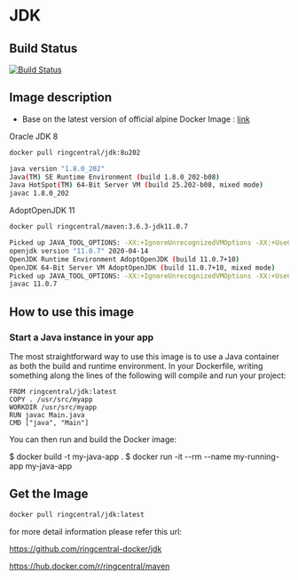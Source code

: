 
# JDK

## Build Status

[![Build Status](https://travis-ci.org/ringcentral-docker/jdk.svg?branch=master)](https://travis-ci.org/ringcentral-docker/jdk)

## Image description

* Base on the latest version of official alpine Docker Image : [link](https://hub.docker.com/_/alpine/)

Oracle JDK 8
```bash
docker pull ringcentral/jdk:8u202
```

```bash
java version "1.8.0_202"
Java(TM) SE Runtime Environment (build 1.8.0_202-b08)
Java HotSpot(TM) 64-Bit Server VM (build 25.202-b08, mixed mode)
javac 1.8.0_202
```

AdoptOpenJDK 11
```bash
docker pull ringcentral/maven:3.6.3-jdk11.0.7
```

```bash
Picked up JAVA_TOOL_OPTIONS: -XX:+IgnoreUnrecognizedVMOptions -XX:+UseContainerSupport -XX:+IdleTuningCompactOnIdle -XX:+IdleTuningGcOnIdle
openjdk version "11.0.7" 2020-04-14
OpenJDK Runtime Environment AdoptOpenJDK (build 11.0.7+10)
OpenJDK 64-Bit Server VM AdoptOpenJDK (build 11.0.7+10, mixed mode)
Picked up JAVA_TOOL_OPTIONS: -XX:+IgnoreUnrecognizedVMOptions -XX:+UseContainerSupport -XX:+IdleTuningCompactOnIdle -XX:+IdleTuningGcOnIdle
javac 11.0.7
```

## How to use this image

### Start a Java instance in your app

The most straightforward way to use this image is to use a Java container as both the build and runtime environment. In your Dockerfile, writing something along the lines of the following will compile and run your project:

```Docker
FROM ringcentral/jdk:latest
COPY . /usr/src/myapp
WORKDIR /usr/src/myapp
RUN javac Main.java
CMD ["java", "Main"]
```

You can then run and build the Docker image:

$ docker build -t my-java-app .
$ docker run -it --rm --name my-running-app my-java-app

## Get the Image

```bash
docker pull ringcentral/jdk:latest
```

for more detail information please refer this url:

<https://github.com/ringcentral-docker/jdk>

<https://hub.docker.com/r/ringcentral/maven>
